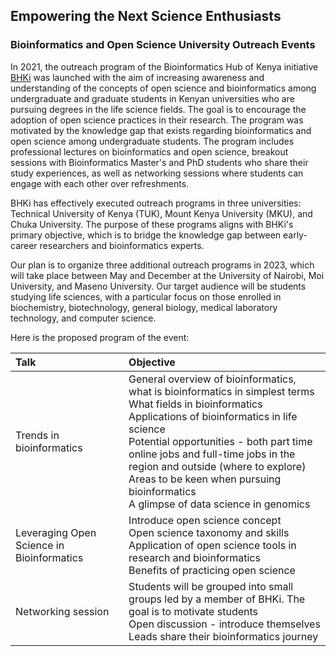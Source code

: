 ## Empowering the Next Science Enthusiasts
### Bioinformatics and Open Science University Outreach Events  

In 2021, the outreach program of the Bioinformatics Hub of Kenya initiative [BHKi](https://bhki.org/) was launched with the aim of increasing awareness and understanding of the concepts of open science and bioinformatics among undergraduate and graduate students in Kenyan universities who are pursuing degrees in the life science fields. The goal is to encourage the adoption of open science practices in their research. The program was motivated by the knowledge gap that exists regarding bioinformatics and open science among undergraduate students. The program includes professional lectures on bioinformatics and open science, breakout sessions with Bioinformatics Master's and PhD students who share their study experiences, as well as networking sessions where students can engage with each other over refreshments.

BHKi has effectively executed outreach programs in three universities: Technical University of Kenya (TUK), Mount Kenya University (MKU), and Chuka University. The purpose of these programs aligns with BHKi's primary objective, which is to bridge the knowledge gap between early-career researchers and bioinformatics experts.

Our plan is to organize three additional outreach programs in 2023, which will take place between May and December at the University of Nairobi, Moi University, and Maseno University. Our target audience will be students studying life sciences, with a particular focus on those enrolled in biochemistry, biotechnology, general biology, medical laboratory technology, and computer science.

Here is the proposed program of the event: 

| **Talk** | **Objective** | 
|:---------------------------------- |:------------------------------ | 
| Trends in bioinformatics | General overview of bioinformatics, what is bioinformatics in simplest terms <br/> What fields in bioinformatics <br/> Applications of bioinformatics in life science <br/> Potential opportunities - both part time online jobs and full-time jobs in the region and outside (where to explore) <br/> Areas to be keen when pursuing bioinformatics <br/> A glimpse of data science in genomics<br/> |
| Leveraging Open Science in Bioinformatics  | Introduce open science concept <br/> Open science taxonomy and skills <br/> Application of open science tools in research and bioinformatics <br/> Benefits of practicing open science |
| Networking session | Students will be grouped into small groups led by a member of BHKi. The goal is to motivate students <br/> Open discussion - introduce themselves <br/> Leads share their bioinformatics journey |

 

